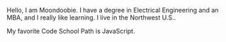 Hello, I am Moondoobie. I have a degree in Electrical Engineering and an MBA, and I really like learning. I live in the Northwest U.S..

My favorite Code School Path is JavaScript.
